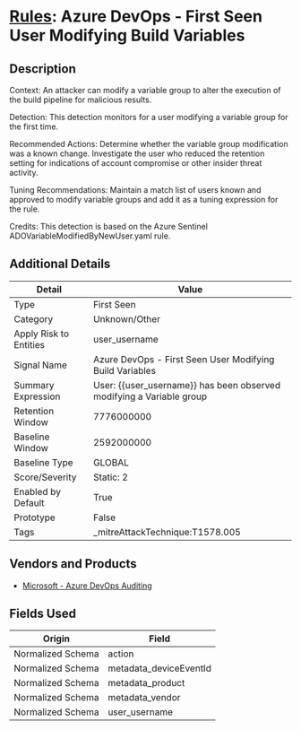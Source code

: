 # [Rules](README.md): Azure DevOps - First Seen User Modifying Build Variables

## Description
Context:
An attacker can modify a variable group to alter the execution of the build pipeline for malicious results.

Detection:
This detection monitors for a user modifying a variable group for the first time.

Recommended Actions:
Determine whether the variable group modification was a known change.
Investigate the user who reduced the retention setting for indications of account compromise or other insider threat activity.

Tuning Recommendations:
Maintain a match list of users known and approved to modify variable groups and add it as a tuning expression for the rule.

Credits:
This detection is based on the Azure Sentinel ADOVariableModifiedByNewUser.yaml rule.

## Additional Details
|Detail|Value|
|----|----|
|Type|First Seen|
|Category|Unknown/Other|
|Apply Risk to Entities|user_username|
|Signal Name|Azure DevOps - First Seen User Modifying Build Variables|
|Summary Expression|User: {{user_username}} has been observed modifying a Variable group|
|Retention Window|7776000000|
|Baseline Window|2592000000|
|Baseline Type|GLOBAL|
|Score/Severity|Static: 2|
|Enabled by Default|True|
|Prototype|False|
|Tags|_mitreAttackTechnique:T1578.005|
## Vendors and Products
- [Microsoft - Azure DevOps Auditing](../products/c3b61ddb-4d2d-497c-b873-28938036b67b.md)


## Fields Used

|Origin|Field|
|----|----|
|Normalized Schema|action|
|Normalized Schema|metadata_deviceEventId|
|Normalized Schema|metadata_product|
|Normalized Schema|metadata_vendor|
|Normalized Schema|user_username|


